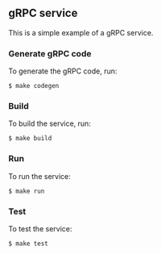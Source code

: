 ## gRPC service

This is a simple example of a gRPC service.

### Generate gRPC code

To generate the gRPC code, run:

    $ make codegen

### Build

To build the service, run:

    $ make build

### Run

To run the service:

    $ make run

### Test

To test the service:

    $ make test
